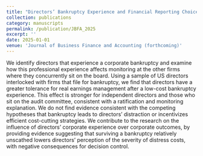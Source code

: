 ```yaml
---
title: "Directors’ Bankruptcy Experience and Financial Reporting Choices"
collection: publications
category: manuscripts
permalink: /publication/JBFA_2025
excerpt: ''
date: 2025-01-01
venue: 'Journal of Business Finance and Accounting (forthcoming)'
---
```


We identify directors that experience a corporate bankruptcy and examine how this professional experience affects monitoring at the other firms where they concurrently sit on the board. Using a sample of US directors interlocked with firms that file for bankruptcy,
we find that directors have a greater tolerance for real earnings management after a low-cost bankruptcy experience. This effect is stronger for independent directors and those who sit on the audit committee, consistent with a ratification and monitoring explanation. We
do not find evidence consistent with the competing hypotheses that bankruptcy leads to directors’ distraction or incentivizes efficient cost-cutting strategies. We contribute to the research on the influence of directors’ corporate experience over corporate outcomes, by providing evidence suggesting that surviving a bankruptcy relatively unscathed lowers directors’
perception of the severity of distress costs, with negative consequences for decision control.
